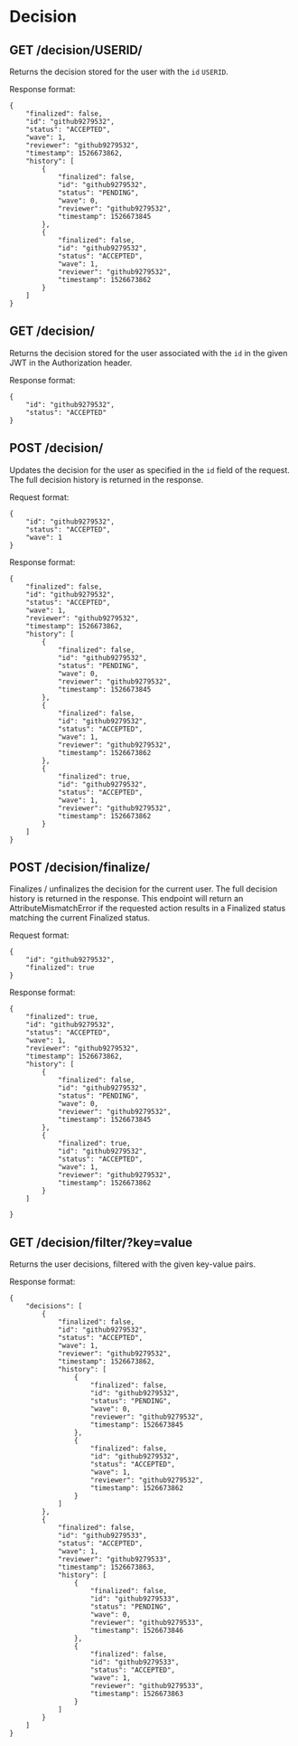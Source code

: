 Decision
========

GET /decision/USERID/
----------------------------

Returns the decision stored for the user with the `id` `USERID`.

Response format:
```
{
	"finalized": false,
	"id": "github9279532",
	"status": "ACCEPTED",
	"wave": 1,
	"reviewer": "github9279532",
	"timestamp": 1526673862,
	"history": [
		{
			"finalized": false,
			"id": "github9279532",
			"status": "PENDING",
			"wave": 0,
			"reviewer": "github9279532",
			"timestamp": 1526673845
		},
		{
			"finalized": false,
			"id": "github9279532",
			"status": "ACCEPTED",
			"wave": 1,
			"reviewer": "github9279532",
			"timestamp": 1526673862
		}
	]
}
```

GET /decision/
----------------------------------

Returns the decision stored for the user associated with the `id` in the given JWT in the Authorization header.

Response format:
```
{
	"id": "github9279532",
	"status": "ACCEPTED"
}
```

POST /decision/
--------------------------

Updates the decision for the user as specified in the `id` field of the request. The full decision history is returned in the response.

Request format:
```
{
	"id": "github9279532",
	"status": "ACCEPTED",
	"wave": 1
}
```

Response format:
```
{
	"finalized": false,
	"id": "github9279532",
	"status": "ACCEPTED",
	"wave": 1,
	"reviewer": "github9279532",
	"timestamp": 1526673862,
	"history": [
		{
			"finalized": false,
			"id": "github9279532",
			"status": "PENDING",
			"wave": 0,
			"reviewer": "github9279532",
			"timestamp": 1526673845
		},
		{
			"finalized": false,
			"id": "github9279532",
			"status": "ACCEPTED",
			"wave": 1,
			"reviewer": "github9279532",
			"timestamp": 1526673862
		},
		{
			"finalized": true,
			"id": "github9279532",
			"status": "ACCEPTED",
			"wave": 1,
			"reviewer": "github9279532",
			"timestamp": 1526673862
		}
	]
}
```

POST /decision/finalize/
--------------------------

Finalizes / unfinalizes the decision for the current user. The full decision history is returned in the response. This endpoint will return an AttributeMismatchError if the requested action results in a Finalized status matching the current Finalized status. 

Request format:
```
{
	"id": "github9279532",
	"finalized": true
}
```

Response format:
```
{
	"finalized": true,
	"id": "github9279532",
	"status": "ACCEPTED",
	"wave": 1,
	"reviewer": "github9279532",
	"timestamp": 1526673862,
	"history": [
		{
			"finalized": false,
			"id": "github9279532",
			"status": "PENDING",
			"wave": 0,
			"reviewer": "github9279532",
			"timestamp": 1526673845
		},
		{
			"finalized": true,
			"id": "github9279532",
			"status": "ACCEPTED",
			"wave": 1,
			"reviewer": "github9279532",
			"timestamp": 1526673862
		}
	]

}
```
GET /decision/filter/?key=value
----------------------------------

Returns the user decisions, filtered with the given key-value pairs.

Response format:
```
{
	"decisions": [
		{
			"finalized": false,
			"id": "github9279532",
			"status": "ACCEPTED",
			"wave": 1,
			"reviewer": "github9279532",
			"timestamp": 1526673862,
			"history": [
				{
					"finalized": false,
					"id": "github9279532",
					"status": "PENDING",
					"wave": 0,
					"reviewer": "github9279532",
					"timestamp": 1526673845
				},
				{
					"finalized": false,
					"id": "github9279532",
					"status": "ACCEPTED",
					"wave": 1,
					"reviewer": "github9279532",
					"timestamp": 1526673862
				}
			]
		},
		{
			"finalized": false,
			"id": "github9279533",
			"status": "ACCEPTED",
			"wave": 1,
			"reviewer": "github9279533",
			"timestamp": 1526673863,
			"history": [
				{
					"finalized": false,
					"id": "github9279533",
					"status": "PENDING",
					"wave": 0,
					"reviewer": "github9279533",
					"timestamp": 1526673846
				},
				{
					"finalized": false,
					"id": "github9279533",
					"status": "ACCEPTED",
					"wave": 1,
					"reviewer": "github9279533",
					"timestamp": 1526673863
				}
			]
		}
	]
}
```
